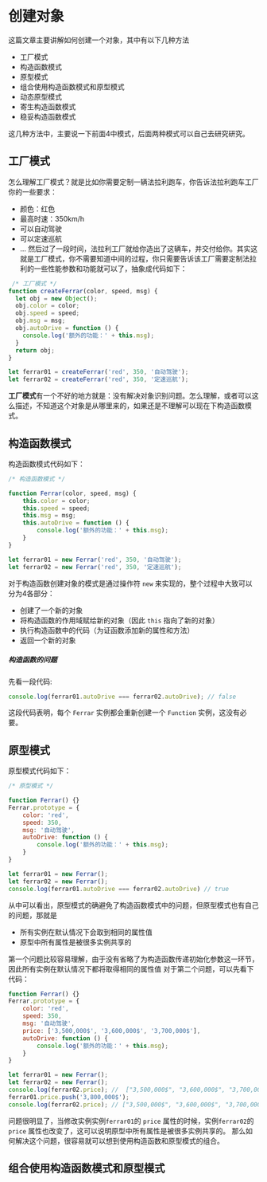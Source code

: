 # 创建对象

这篇文章主要讲解如何创建一个对象，其中有以下几种方法

* 工厂模式
* 构造函数模式
* 原型模式
* 组合使用构造函数模式和原型模式
* 动态原型模式
* 寄生构造函数模式
* 稳妥构造函数模式

这几种方法中，主要说一下前面4中模式，后面两种模式可以自己去研究研究。

## 工厂模式
怎么理解工厂模式？就是比如你需要定制一辆法拉利跑车，你告诉法拉利跑车工厂你的一些要求：
 * 颜色：红色
 * 最高时速：350km/h
 * 可以自动驾驶
 * 可以定速巡航
 * ...
 然后过了一段时间，法拉利工厂就给你造出了这辆车，并交付给你。其实这就是工厂模式，你不需要知道中间的过程，你只需要告诉该工厂需要定制法拉利的一些性能参数和功能就可以了，抽象成代码如下：

``` javascript
 /* 工厂模式 */
function createFerrar(color, speed, msg) {
  let obj = new Object();
  obj.color = color;
  obj.speed = speed;
  obj.msg = msg;
  obj.autoDrive = function () {
    console.log('额外的功能：' + this.msg);
  }
  return obj;
}

let ferrar01 = createFerrar('red', 350, '自动驾驶');
let ferrar02 = createFerrar('red', 350, '定速巡航');

```

**工厂模式**有一个不好的地方就是：没有解决对象识别问题。怎么理解，或者可以这么描述，不知道这个对象是从哪里来的，如果还是不理解可以现在下构造函数模式。

## 构造函数模式

构造函数模式代码如下：

``` javascript
/* 构造函数模式 */

function Ferrar(color, speed, msg) {
	this.color = color;
	this.speed = speed;
	this.msg = msg;
	this.autoDrive = function () {
		console.log('额外的功能：' + this.msg);
	}
}

let ferrar01 = new Ferrar('red', 350, '自动驾驶');
let ferrar02 = new Ferrar('red', 350, '定速巡航');
```
对于构造函数创建对象的模式是通过操作符 `new` 来实现的，整个过程中大致可以分为4各部分：

* 创建了一个新的对象
* 将构造函数的作用域赋给新的对象（因此 `this` 指向了新的对象）
* 执行构造函数中的代码（为证函数添加新的属性和方法）
* 返回一个新的对象

##### 构造函数的问题
先看一段代码:

``` javascript
console.log(ferrar01.autoDrive === ferrar02.autoDrive); // false
```
这段代码表明，每个 `Ferrar` 实例都会重新创建一个 `Function` 实例，这没有必要。

## 原型模式

原型模式代码如下：

``` javascript
/* 原型模式 */

function Ferrar() {}
Ferrar.prototype = {
	color: 'red',
	speed: 350,
	msg: '自动驾驶',
	autoDrive: function () {
		console.log('额外的功能：' + this.msg);
	}
}

let ferrar01 = new Ferrar();
let ferrar02 = new Ferrar();
console.log(ferrar01.autoDrive === ferrar02.autoDrive) // true
```
从中可以看出，原型模式的确避免了构造函数模式中的问题，但原型模式也有自己的问题，那就是
* 所有实例在默认情况下会取到相同的属性值
* 原型中所有属性是被很多实例共享的

第一个问题比较容易理解，由于没有省略了为构造函数传递初始化参数这一环节，因此所有实例在默认情况下都将取得相同的属性值
对于第二个问题，可以先看下代码：

``` javascript
function Ferrar() {}
Ferrar.prototype = {
	color: 'red',
	speed: 350,
	msg: '自动驾驶',
	price: ['3,500,000$', '3,600,000$', '3,700,000$'],
	autoDrive: function () {
		console.log('额外的功能：' + this.msg);
	}
}

let ferrar01 = new Ferrar();
let ferrar02 = new Ferrar();
console.log(ferrar02.price); //  ["3,500,000$", "3,600,000$", "3,700,000$"]
ferrar01.price.push('3,800,000$');
console.log(ferrar02.price); // ["3,500,000$", "3,600,000$", "3,700,000$", "3,800,000$"]
```
问题很明显了，当修改实例实例`ferrar01`的 `price` 属性的时候，实例`ferrar02`的 `price` 属性也改变了，这可以说明原型中所有属性是被很多实例共享的。
那么如何解决这个问题，很容易就可以想到使用构造函数和原型模式的组合。

## 组合使用构造函数模式和原型模式

